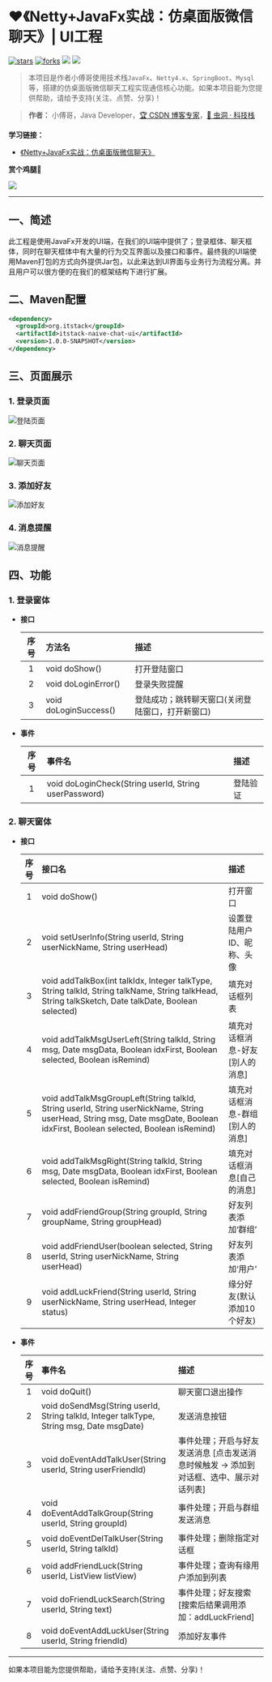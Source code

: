 # :heart:《Netty+JavaFx实战：仿桌面版微信聊天》| UI工程

[![stars](https://badgen.net/github/stars/itstack-naive-chat/itstack-naive-chat-ui?icon=github&color=4ab8a1)](https://github.com/itstack-naive-chat/itstack-naive-chat-ui) [![forks](https://badgen.net/github/forks/itstack-naive-chat/itstack-naive-chat-ui?icon=github&color=4ab8a1)](https://github.com/itstack-naive-chat/itstack-naive-chat-ui) [<img src="https://itstack.org/_media/onlinebook.svg">](http://chat.itstack.org) [<img src="https://itstack.org/_media/wxbugstack.svg">](https://itstack.org/_media/qrcode.png?x-oss-process=style/may)

> 本项目是作者小傅哥使用技术栈```JavaFx```、```Netty4.x```、```SpringBoot```、```Mysql```等，搭建的仿桌面版微信聊天工程实现通信核心功能。如果本项目能为您提供帮助，请给予支持(关注、点赞、分享)！

> **作者：** 小傅哥，Java Developer，[:trophy: CSDN 博客专家](https://bugstack.blog.csdn.net)，[:bug: 虫洞 · 科技栈](https://bugstack.cn)

**学习链接：**

- [《Netty+JavaFx实战：仿桌面版微信聊天》](https://chat.itstack.org)
 
**赏个鸡腿🍗**

![](https://bugstack.cn/assets/images/tip.jpg)

----

## 一、简述

此工程是使用JavaFx开发的UI端，在我们的UI端中提供了；登录框体、聊天框体，同时在聊天框体中有大量的行为交互界面以及接口和事件。最终我的UI端使用Maven打包的方式向外提供Jar包，以此来达到UI界面与业务行为流程分离。并且用户可以很方便的在我们的框架结构下进行扩展。

## 二、Maven配置

```xml
<dependency>
  <groupId>org.itstack</groupId>
  <artifactId>itstack-naive-chat-ui</artifactId>
  <version>1.0.0-SNAPSHOT</version>
</dependency>
```

## 三、页面展示

### 1. 登录页面

![登陆页面](http://chat.itstack.org/assets/img/2020/ui-00.png)

### 2. 聊天页面

![聊天页面](http://chat.itstack.org/assets/img/2020/ui-01.png)

### 3. 添加好友

![添加好友](http://chat.itstack.org/assets/img/2020/ui-02.png)

### 4. 消息提醒

![消息提醒](http://chat.itstack.org/assets/img/2020/ui-05.png)

## 四、功能

### 1. 登录窗体

- **接口**

	| 序号 | 方法名 |  描述 |
	| :---: | :--- | :--- | 
	| 1 | void doShow() | 打开登陆窗口 | 
	| 2 | void doLoginError() | 登录失败提醒 | 
	| 3 | void doLoginSuccess() | 登陆成功；跳转聊天窗口(关闭登陆窗口，打开新窗口) | 

- **事件**

	| 序号 | 事件名 |  描述 |
	| :---: | :--- |  :--- | 
	| 1 | void doLoginCheck(String userId, String userPassword) | 登陆验证 | 


### 2. 聊天窗体

- **接口**

	| 序号 | 接口名 |  描述 |
	| :---: | :--- |  :--- | 
	| 1 | void doShow() | 打开窗口 |
	| 2 | void setUserInfo(String userId, String userNickName, String userHead) | 设置登陆用户ID、昵称、头像 | 
	| 3 | void addTalkBox(int talkIdx, Integer talkType, String talkId, String talkName, String talkHead, String talkSketch, Date talkDate, Boolean selected) | 填充对话框列表 |
	| 4 | void addTalkMsgUserLeft(String talkId, String msg, Date msgData, Boolean idxFirst, Boolean selected, Boolean isRemind) | 填充对话框消息-好友[别人的消息] |
	| 5 | void addTalkMsgGroupLeft(String talkId, String userId, String userNickName, String userHead, String msg, Date msgDate, Boolean idxFirst, Boolean selected, Boolean isRemind) | 填充对话框消息-群组[别人的消息] |
	| 6 | void addTalkMsgRight(String talkId, String msg, Date msgData, Boolean idxFirst, Boolean selected, Boolean isRemind) | 填充对话框消息[自己的消息] |
	| 7 | void addFriendGroup(String groupId, String groupName, String groupHead) | 好友列表添加‘群组’ |
	| 8 | void addFriendUser(boolean selected, String userId, String userNickName, String userHead) | 好友列表添加‘用户’ |
	| 9 | void addLuckFriend(String userId, String userNickName, String userHead, Integer status) |  缘分好友(默认添加10个好友) |

- **事件**

	| 序号 | 事件名 |  描述 |
	| :---: | :--- |  :--- | 
	| 1 | void doQuit() | 聊天窗口退出操作 | 
	| 2 | void doSendMsg(String userId, String talkId, Integer talkType, String msg, Date msgDate) | 发送消息按钮 | 
	| 3 | void doEventAddTalkUser(String userId, String userFriendId) | 事件处理；开启与好友发送消息 [点击发送消息时候触发 -> 添加到对话框、选中、展示对话列表] | 
	| 4 | void doEventAddTalkGroup(String userId, String groupId) | 事件处理；开启与群组发送消息 | 
	| 5 | void doEventDelTalkUser(String userId, String talkId) | 事件处理；删除指定对话框 | 
	| 6 | void addFriendLuck(String userId, ListView<Pane> listView) | 事件处理；查询有缘用户添加到列表 | 
	| 7 | void doFriendLuckSearch(String userId, String text) | 事件处理；好友搜索[搜索后结果调用添加：addLuckFriend] | 
	| 8 | void doEventAddLuckUser(String userId, String friendId) | 添加好友事件 | 

----

如果本项目能为您提供帮助，请给予支持(关注、点赞、分享)！